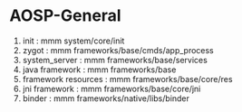 # AOSP-General

1. init : mmm system/core/init
2. zygot : mmm frameworks/base/cmds/app_process
3. system_server : mmm frameworks/base/services
4. java framework : mmm frameworks/base
5. framework resources : mmm frameworks/base/core/res
6. jni framework : mmm frameworks/base/core/jni
7. binder : mmm frameworks/native/libs/binder
